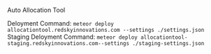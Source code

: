 Auto Allocation Tool

Deloyment Command: `meteor deploy allocationtool.redskyinnovations.com --settings ./settings.json`
Staging Deloyment Command: `meteor deploy allocationtool-staging.redskyinnovations.com--settings ./staging-settings.json`
